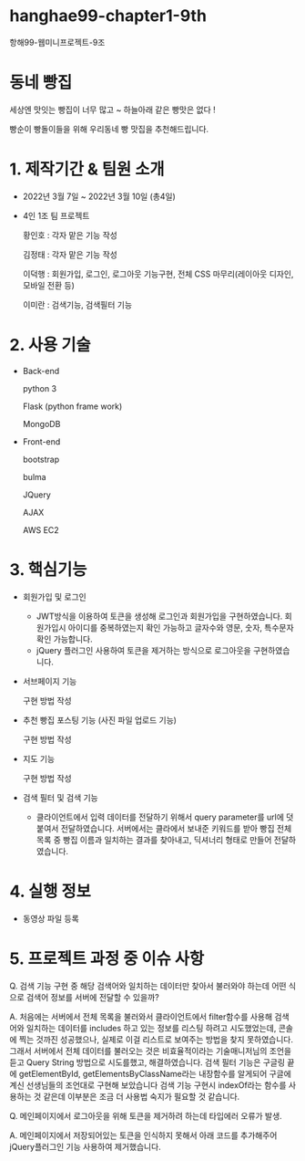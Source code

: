 # hanghae99-chapter1-9th
항해99-웹미니프로젝트-9조


# 동네 빵집

세상엔 맛잇는 빵집이 너무 많고 ~ 하늘아래 같은 빵맛은 없다 !

빵순이 빵돌이들을 위해 우리동네 빵 맛집을 추천해드립니다.


# 1. 제작기간 & 팀원 소개

- 2022년 3월 7일 ~ 2022년 3월 10일 (총4일)

- 4인 1조 팀 프로젝트

     황인호 : 각자 맡은 기능 작성

     김정태 : 각자 맡은 기능 작성
  
     이덕행 : 회원가입, 로그인, 로그아웃 기능구현, 전체 CSS 마무리(레이아웃 디자인, 모바일 전환 등)

     이미란 : 검색기능, 검색필터 기능




# 2. 사용 기술 


- Back-end

     python 3

     Flask (python frame work)

     MongoDB


- Front-end

     bootstrap

     bulma

     JQuery

     AJAX

     AWS EC2




# 3. 핵심기능

- 회원가입 및 로그인

   * JWT방식을 이용하여 토큰을 생성해 로그인과 회원가입을 구현하였습니다.
     회원가입시 아이디를 중복하였는지 확인 가능하고 글자수와 영문, 숫자, 특수문자 확인 가능합니다.
   * jQuery 플러그인 사용하여 토큰을 제거하는 방식으로 로그아웃을 구현하였습니다.

- 서브페이지 기능

     구현 방법 작성


- 추천 빵집 포스팅 기능 (사진 파일 업로드 기능)

     구현 방법 작성


- 지도 기능

     구현 방법 작성


- 검색 필터 및 검색 기능

   * 클라이언트에서 입력 데이터를 전달하기 위해서 query parameter를 url에 덧붙여서 전달하였습니다.
     서버에서는 클라에서 보내준 키워드를 받아 빵집 전체 목록 중 빵집 이름과 일치하는 결과를 찾아내고,
     딕셔너리 형태로 만들어 전달하였습니다.



# 4. 실행 정보

 - 동영상 파일 등록




# 5. 프로젝트 과정 중 이슈 사항

Q. 검색 기능 구현 중 해당 검색어와 일치하는 데이터만 찾아서 불러와야 하는데 어떤 식으로 검색어 정보를 서버에 전달할 수 있을까?

A. 처음에는 서버에서 전체 목록을 불러와서 클라이언트에서 filter함수를 사용해 검색어와 일치하는 데이터를 includes 하고 있는 정보를 리스팅 하려고 시도했었는데, 콘솔에 찍는 것까진 성공했으나, 실제로 이걸 리스트로 보여주는 방법을 찾지 못하였습니다. 그래서 서버에서 전체 데이터를 불러오는 것은 비효율적이라는 기술매니저님의 조언을 듣고 Query String 방법으로 시도를했고, 해결하였습니다. 
 검색 필터 기능은 구글링 끝에 getElementById, getElementsByClassName라는 내장함수를 알게되어 구글에 계신 선생님들의 조언대로 구현해 보았습니다 검색 기능 구현시 indexOf라는 함수를 사용하는 것 같은데 이부분은 조금 더 사용법 숙지가 필요할 것 같습니다. 

Q. 메인페이지에서 로그아웃을 위해 토큰을 제거하려 하는데 타입에러 오류가 발생.

A. 메인페이지에서 저장되어있는 토큰을 인식하지 못해서 아래 코드를 추가해주어 jQuery플러그인 기능 사용하여 제거했습니다.
   <script src="https://cdnjs.cloudflare.com/ajax/libs/jquery-cookie/1.4.1/jquery.cookie.js"></script>

